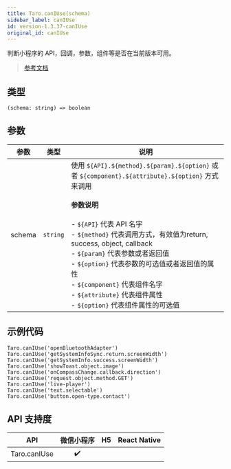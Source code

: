 ```yaml
---
title: Taro.canIUse(schema)
sidebar_label: canIUse
id: version-1.3.37-canIUse
original_id: canIUse
---
```


判断小程序的 API，回调，参数，组件等是否在当前版本可用。

> [参考文档](https://developers.weixin.qq.com/miniprogram/dev/api/base/wx.canIUse.html)

## 类型

```tsx
(schema: string) => boolean
```

## 参数

| 参数 | 类型 | 说明 |
| --- | --- | --- |
| schema | `string` | 使用 `${API}.${method}.${param}.${option}` 或者 `${component}.${attribute}.${option}` 方式来调用<br /><br />**参数说明**<br /><br />- `${API}` 代表 API 名字<br />- `${method}` 代表调用方式，有效值为return, success, object, callback<br />- `${param}` 代表参数或者返回值<br />- `${option}` 代表参数的可选值或者返回值的属性<br />- `${component}` 代表组件名字<br />- `${attribute}` 代表组件属性<br />- `${option}` 代表组件属性的可选值 |

## 示例代码

```tsx
Taro.canIUse('openBluetoothAdapter')
Taro.canIUse('getSystemInfoSync.return.screenWidth')
Taro.canIUse('getSystemInfo.success.screenWidth')
Taro.canIUse('showToast.object.image')
Taro.canIUse('onCompassChange.callback.direction')
Taro.canIUse('request.object.method.GET')
Taro.canIUse('live-player')
Taro.canIUse('text.selectable')
Taro.canIUse('button.open-type.contact')
```

## API 支持度

| API | 微信小程序 | H5 | React Native |
| :---: | :---: | :---: | :---: |
| Taro.canIUse | ✔️ |  |  |
